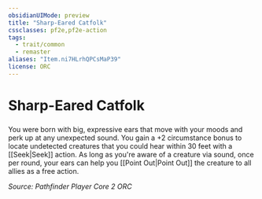 ```yaml
---
obsidianUIMode: preview
title: "Sharp-Eared Catfolk"
cssclasses: pf2e,pf2e-action
tags:
  - trait/common
  - remaster
aliases: "Item.ni7HLrhQPCsMaP39"
license: ORC
---
```

# Sharp-Eared Catfolk

### 






You were born with big, expressive ears that move with your moods and perk up at any unexpected sound. You gain a +2 circumstance bonus to locate undetected creatures that you could hear within 30 feet with a [[Seek|Seek]] action. As long as you're aware of a creature via sound, once per round, your ears can help you [[Point Out|Point Out]] the creature to all allies as a free action.

*Source: Pathfinder Player Core 2*
*ORC*